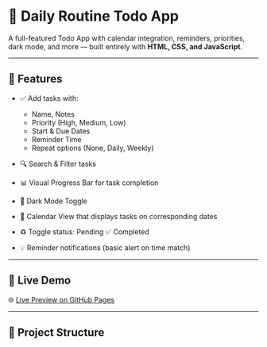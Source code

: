 # 📝 Daily Routine Todo App

A full-featured Todo App with calendar integration, reminders, priorities, dark mode, and more — built entirely with **HTML, CSS, and JavaScript**.

---

## 🔧 Features

- ✅ Add tasks with:
  - Name, Notes
  - Priority (High, Medium, Low)
  - Start & Due Dates
  - Reminder Time
  - Repeat options (None, Daily, Weekly)

- 🔍 Search & Filter tasks
- 📊 Visual Progress Bar for task completion
- 🌙 Dark Mode Toggle
- 📅 Calendar View that displays tasks on corresponding dates
- ♻️ Toggle status: Pending ✅ Completed
- 💡 Reminder notifications (basic alert on time match)

---

## 🚀 Live Demo

🌐 [Live Preview on GitHub Pages](https://nidha525.github.todo-app/)

---

## 📁 Project Structure

